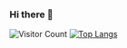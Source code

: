 ### Hi there 👋
![Visitor Count](https://profile-counter.glitch.me/ThreeSwords66/count.svg)
[![Top Langs](https://github-readme-stats.vercel.app/api/top-langs/?username=Christmas)](https://github.com/ThreeSwords66/github-readme-stats)
<!--
**ThreeSwords66/ThreeSwords66** is a ✨ _special_ ✨ repository because its `README.md` (this file) appears on your GitHub profile.

Here are some ideas to get you started:

- 🔭 I’m currently working on ...
- 🌱 I’m currently learning ...
- 👯 I’m looking to collaborate on ...
- 🤔 I’m looking for help with ...
- 💬 Ask me about ...
- 📫 How to reach me: ...
- 😄 Pronouns: ...
- ⚡ Fun fact: ...
-->
